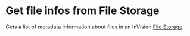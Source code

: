 # Get file infos from File Storage

Gets a list of metadata information about files in an InVision [File Storage](../../../../invision/docs/filestorage.md).